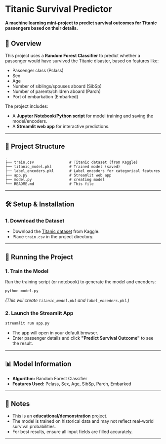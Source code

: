 


# Titanic Survival Predictor

**A machine learning mini-project to predict survival outcomes for Titanic passengers based on their details.**

## 📌 Overview
This project uses a **Random Forest Classifier** to predict whether a passenger would have survived the Titanic disaster, based on features like:
- Passenger class (Pclass)
- Sex
- Age
- Number of siblings/spouses aboard (SibSp)
- Number of parents/children aboard (Parch)
- Port of embarkation (Embarked)

The project includes:
- A **Jupyter Notebook/Python script** for model training and saving the model/encoders.
- A **Streamlit web app** for interactive predictions.

---

## 📂 Project Structure
```
.
├── train.csv                # Titanic dataset (from Kaggle)
├── titanic_model.pkl        # Trained model (saved)
├── label_encoders.pkl       # Label encoders for categorical features
├── app.py                   # Streamlit web app
├── model.py                 # creating model
└── README.md                # This file
```

---

## 🛠 Setup & Installation

### 1. Download the Dataset
- Download the [Titanic dataset](https://www.kaggle.com/competitions/titanic/data) from Kaggle.
- Place `train.csv` in the project directory.

---

## 🚀 Running the Project

### 1. Train the Model
Run the training script (or notebook) to generate the model and encoders:
```bash
python model.py
```
*(This will create `titanic_model.pkl` and `label_encoders.pkl`.)*

### 2. Launch the Streamlit App
```bash
streamlit run app.py
```
- The app will open in your default browser.
- Enter passenger details and click **"Predict Survival Outcome"** to see the result.

---

## 📊 Model Information
- **Algorithm:** Random Forest Classifier
- **Features Used:** Pclass, Sex, Age, SibSp, Parch, Embarked

---

## 📝 Notes
- This is an **educational/demonstration** project.
- The model is trained on historical data and may not reflect real-world survival probabilities.
- For best results, ensure all input fields are filled accurately.

---
